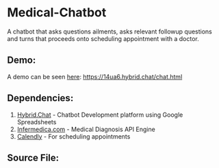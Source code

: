 # Medical-Chatbot
A chatbot that asks questions ailments, asks relevant followup questions and turns that proceeds onto scheduling appointment with a doctor. 

## Demo:
A demo can be seen [here](https://14ua6.hybrid.chat/chat.html): https://14ua6.hybrid.chat/chat.html

## Dependencies:
1. [Hybrid.Chat](https://hybrid.chat/) - Chatbot Development platform using Google Spreadsheets
2. [Infermedica.com](https://developer.infermedica.com/) - Medical Diagnosis API Engine
3. [Calendly](https://calendly.com) - For scheduling appointments

## Source File:
